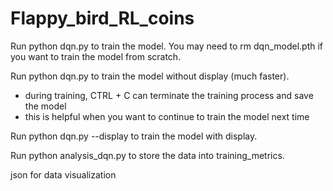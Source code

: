 # Flappy_bird_RL_coins

Run python dqn.py to train the model. You may need to rm dqn_model.pth if you want to train the model from scratch.

Run python dqn.py to train the model without display (much faster). 
- during training, CTRL + C can terminate the training process and save the model
- this is helpful when you want to continue to train the model next time

Run python dqn.py --display to train the model with display.

Run python analysis_dqn.py to store the data into training_metrics.

json for data visualization
